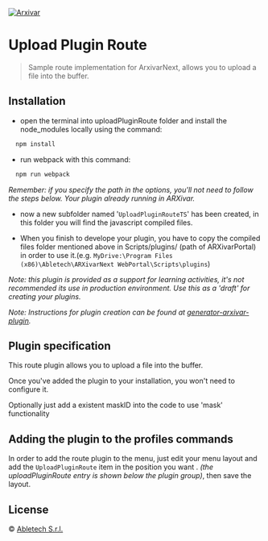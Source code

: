 [![Arxivar](http://portal.arxivar.it/download/resources/loghi/Logo-ARXivar_orizzontale-nero.png)](http://www.arxivar.it/)

# Upload Plugin Route 

> Sample route implementation for ArxivarNext, allows you to upload a file into the buffer.

## Installation

- open the terminal into uploadPluginRoute folder and install the node_modules locally using the command:

```bash
  npm install
```

- run webpack with this command:

```bash
  npm run webpack
```

_Remember: if you specify the path in the options, you'll not need to follow the steps below. Your plugin already running in ARXivar._

- now a new subfolder named '`UploadPluginRouteTS`' has been created, in this folder you will find the javascript compiled files. 

- When you finish to develope your plugin, you have to copy the compiled files folder mentioned above in Scripts/plugins/ (path of ARXivarPortal) in order to use it.(e.g. `MyDrive:\Program Files (x86)\Abletech\ARXivarNext WebPortal\Scripts\plugins`)

_Note: this plugin is provided as a support for learning activities, it's not recommended its use in production environment. Use this as a 'draft' for creating your plugins._

_Note: Instructions for plugin creation can be found at [generator-arxivar-plugin](https://github.com/Arxivar/PluginGenerator/blob/master/README.md)._

## Plugin specification

This route plugin allows you to upload a file into the buffer.

Once you've added the plugin to your installation, you won't need to configure it.

Optionally just add a existent maskID into the code to use 'mask' functionality 



## Adding the plugin to the profiles commands

In order to add the route plugin to the menu, just edit your menu layout and add the `UploadPluginRoute` item in the position you want .
_(the uploadPluginRoute entry is shown below the plugin group)_, then save the layout.

## License

 © [Abletech S.r.l.](http://www.arxivar.it/)


